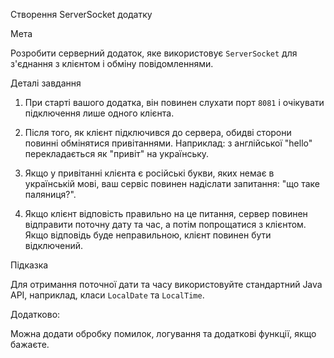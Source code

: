 Створення ServerSocket додатку

Мета

Розробити серверний додаток, яке використовує `ServerSocket` 
для з'єднання з клієнтом і обміну повідомленнями.

Деталі завдання

1. При старті вашого додатка, він повинен слухати порт `8081` 
і очікувати підключення лише одного клієнта.

2. Після того, як клієнт підключився до сервера, 
обидві сторони повинні обмінятися привітаннями. 
Наприклад: 
з англійської "hello" перекладається як "привіт" на українську.

3. Якщо у привітанні клієнта є російські букви, 
яких немає в українській мові, ваш сервіс повинен надіслати 
запитання: "що таке паляниця?".

4. Якщо клієнт відповість правильно на це питання, 
сервер повинен відправити поточну дату та час, 
а потім попрощатися з клієнтом. 
Якщо відповідь буде неправильною, клієнт повинен бути відключений.

Підказка

Для отримання поточної дати та часу використовуйте стандартний Java API, 
наприклад, класи `LocalDate` та `LocalTime`.

Додатково:

Можна додати обробку помилок, логування та додаткові функції, якщо бажаєте.